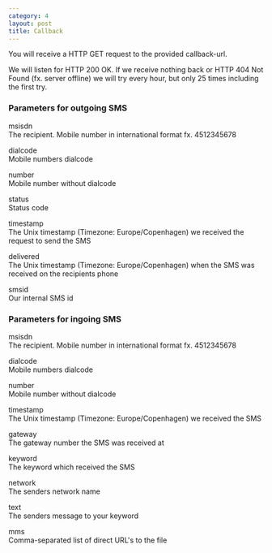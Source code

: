 ```yaml
---
category: 4
layout: post
title: Callback
---
```

<p>You will receive a HTTP GET request to the provided callback-url.</p>
<p>We will listen for HTTP 200 OK. If we receive nothing back or HTTP 404 Not Found (fx. server offline) we will try every hour, but only 25 times including the first try.</p>





<h3>
	<span class="label label-default">Parameters for outgoing SMS</span>
</h3>


<span class="text-primary">msisdn</span><br>
<span class="m-l-2">The recipient. Mobile number in international format fx. 4512345678</span>

<span class="text-primary">dialcode</span><br>
<span class="m-l-2">Mobile numbers dialcode</span>

<span class="text-primary">number</span><br>
<span class="m-l-2">Mobile number without dialcode</span>

<span class="text-primary">status</span><br>
<span class="m-l-2">Status code</span>

<span class="text-primary">timestamp</span><br>
<span class="m-l-2">The Unix timestamp (Timezone: Europe/Copenhagen) we received the request to send the SMS</span>

<span class="text-primary">delivered</span><br>
<span class="m-l-2">The Unix timestamp (Timezone: Europe/Copenhagen) when the SMS was received on the recipients phone</span>

<span class="text-primary">smsid</span><br>
<span class="m-l-2">Our internal SMS id</span>
<br>





<h3>
	<span class="label label-default">Parameters for ingoing SMS</span>
</h3>


<span class="text-primary">msisdn</span><br>
<span class="m-l-2">The recipient. Mobile number in international format fx. 4512345678</span>

<span class="text-primary">dialcode</span><br>
<span class="m-l-2">Mobile numbers dialcode</span>

<span class="text-primary">number</span><br>
<span class="m-l-2">Mobile number without dialcode</span>

<span class="text-primary">timestamp</span><br>
<span class="m-l-2">The Unix timestamp (Timezone: Europe/Copenhagen) we received the SMS</span>

<span class="text-primary">gateway</span><br>
<span class="m-l-2">The gateway number the SMS was received at</span>

<span class="text-primary">keyword</span><br>
<span class="m-l-2">The keyword which received the SMS</span>

<span class="text-primary">network</span><br>
<span class="m-l-2">The senders network name</span>

<span class="text-primary">text</span><br>
<span class="m-l-2">The senders message to your keyword</span>

<span class="text-primary">mms</span><br>
<span class="m-l-2">Comma-separated list of direct URL's to the file</span>